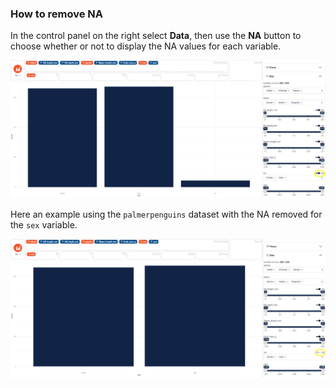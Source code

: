 
### How to remove NA

In the control panel on the right select **Data**, 
then use the **NA** button to choose whether or not to display the NA values for each variable. 

![](figures/how-to-remove-na-1.png)

Here an example using the `palmerpenguins` dataset with the NA removed for the `sex` variable. 

![](figures/how-to-remove-na-2.png)